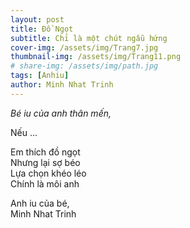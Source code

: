 ```yaml
---
layout: post
title: Đồ Ngọt
subtitle: Chỉ là một chút ngẫu hứng
cover-img: /assets/img/Trang7.jpg
thumbnail-img: /assets/img/Trang11.png
# share-img: /assets/img/path.jpg
tags: [Anhiu]
author: Minh Nhat Trinh
---
```

*Bé iu của anh thân mến,*

Nếu ... 

Em thích đồ ngọt \
Nhưng lại sợ béo \
Lựa chọn khéo léo \
Chính là môi anh

Anh iu của bé, \
Minh Nhat Trinh